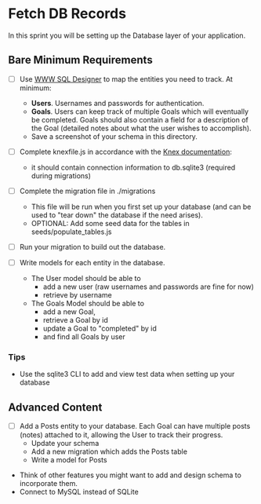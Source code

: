 # Fetch DB Records

In this sprint you will be setting up the Database layer of your application.

## Bare Minimum Requirements

- [ ] Use [WWW SQL Designer](http://ondras.zarovi.cz/sql/demo/) to map the entities you need to track. At minimum:
  - **Users**. Usernames and passwords for authentication.
  - **Goals**. Users can keep track of multiple Goals which will eventually be completed. Goals should also contain a field for a description of the Goal (detailed notes about what the user wishes to accomplish).
  - Save a screenshot of your schema in this directory.

- [ ] Complete knexfile.js in accordance with the [Knex documentation](http://knexjs.org/#knexfile):
  - it should contain connection information to db.sqlite3 (required during migrations)

- [ ] Complete the migration file in ./migrations
  - This file will be run when you first set up your database (and can be used to "tear down" the database if the need arises).
  - OPTIONAL: Add some seed data for the tables in seeds/populate_tables.js

- [ ] Run your migration to build out the database.

- [ ] Write models for each entity in the database.
  - The User model should be able to
    - add a new user (raw usernames and passwords are fine for now)
    - retrieve by username
  - The Goals Model should be able to
    - add a new Goal,
    - retrieve a Goal by id
    - update a Goal to "completed" by id
    - and find all Goals by user

### Tips

- Use the sqlite3 CLI to add and view test data when setting up your database

## Advanced Content

- [ ] Add a Posts entity to your database. Each Goal can have multiple posts (notes) attached to it, allowing the User to track their progress.
  - Update your schema
  - Add a new migration which adds the Posts table
  - Write a model for Posts
- Think of other features you might want to add and design schema to incorporate them.
- Connect to MySQL instead of SQLite

